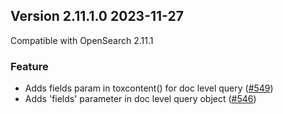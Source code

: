 ## Version 2.11.1.0 2023-11-27

Compatible with OpenSearch 2.11.1

### Feature
* Adds fields param in toxcontent() for doc level query ([#549](https://github.com/opensearch-project/common-utils/pull/549))
* Adds 'fields' parameter in doc level query object ([#546](https://github.com/opensearch-project/common-utils/pull/546))
